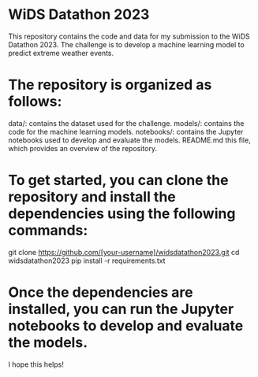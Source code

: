 # WiDS Datathon 2023
This repository contains the code and data for my submission to the WiDS Datathon 2023. The challenge is to develop a machine learning model to predict extreme weather events.

# The repository is organized as follows:
data/: contains the dataset used for the challenge.
models/: contains the code for the machine learning models.
notebooks/: contains the Jupyter notebooks used to develop and evaluate the models.
README.md this file, which provides an overview of the repository.

# To get started, you can clone the repository and install the dependencies using the following commands:
git clone https://github.com/[your-username]/widsdatathon2023.git
cd widsdatathon2023
pip install -r requirements.txt

# Once the dependencies are installed, you can run the Jupyter notebooks to develop and evaluate the models.
I hope this helps!
